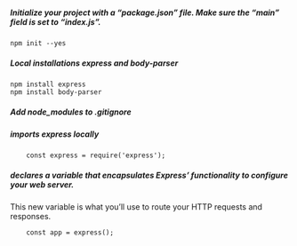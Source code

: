 ##### Initialize your project with a “package.json” file. Make sure the “main” field is set to “index.js”.
```
npm init --yes
```
##### Local installations express and body-parser
```
npm install express
npm install body-parser
```

##### Add node_modules to .gitignore

##### imports express locally
```
    const express = require('express');
```

##### declares a variable that encapsulates Express’ functionality to configure your web server.

This new variable is what you’ll use to route your HTTP requests and responses.

```
    const app = express();
```


